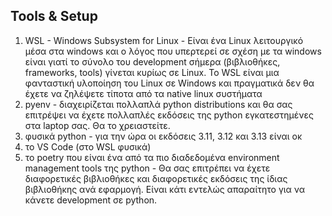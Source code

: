 ## Tools & Setup

1. WSL - Windows Subsystem for Linux - Είναι ένα Linux λειτουργικό μέσα στα windows και ο λόγος που υπερτερεί σε σχέση με τα windows είναι γιατί το σύνολο του development σήμερα (βιβλιοθήκες, frameworks, tools) γίνεται κυρίως σε Linux. Το WSL είναι μια φανταστική υλοποίηση του Linux σε Windows και πραγματικά δεν θα έχετε να ζηλέψετε τίποτα από τα native linux συστήματα 
2. pyenv - διαχειρίζεται πολλαπλά python distributions και θα σας επιτρέψει να έχετε πολλαπλές εκδόσεις της python εγκατεστημένες στα laptop σας. Θα το χρειαστείτε.
3. φυσικά python - για την ώρα οι εκδόσεις 3.11, 3.12 και 3.13 είναι οκ 
4. το VS Code (στο WSL φυσικά) 
5. το poetry που είναι ένα από τα πιο διαδεδομένα environment management tools της python - Θα σας επιτρέπει να έχετε διαφορετικές βιβλιοθήκες και διαφορετικές εκδόσεις της ίδιας βιβλιοθήκης ανά εφαρμογή. Είναι κάτι εντελώς απαραίτητο για να κάνετε development σε python. 